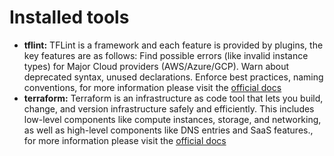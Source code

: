 # Installed tools

* **tflint:** TFLint is a framework and each feature is provided by plugins, the key features are as follows: Find possible errors (like invalid instance types) for Major Cloud providers (AWS/Azure/GCP). Warn about deprecated syntax, unused declarations. Enforce best practices, naming conventions, for more information please visit the [official docs](https://github.com/terraform-linters/tflint)
* **terraform:**  Terraform is an infrastructure as code tool that lets you build, change, and version infrastructure safely and efficiently. This includes low-level components like compute instances, storage, and networking, as well as high-level components like DNS entries and SaaS features., for more information please visit the [official docs](https://developer.hashicorp.com/terraform/docs)
